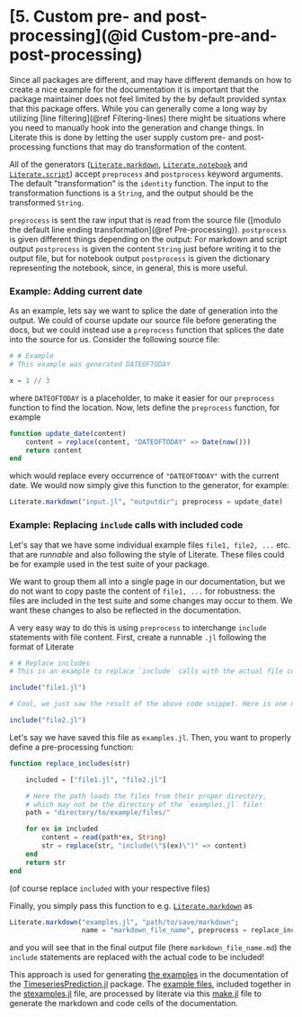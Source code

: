 # [**5.** Custom pre- and post-processing](@id Custom-pre-and-post-processing)

Since all packages are different, and may have different demands on how
to create a nice example for the documentation it is important that
the package maintainer does not feel limited by the by default provided syntax
that this package offers. While you can generally come a long way by utilizing
[line filtering](@ref Filtering-lines) there might be situations where you need
to manually hook into the generation and change things. In Literate this
is done by letting the user supply custom pre- and post-processing functions
that may do transformation of the content.

All of the generators ([`Literate.markdown`](@ref), [`Literate.notebook`](@ref)
and [`Literate.script`](@ref)) accept `preprocess` and `postprocess` keyword
arguments. The default "transformation" is the `identity` function. The input
to the transformation functions is a `String`, and the output should be the
transformed `String`.

`preprocess` is sent the raw input that is read from the source file ([modulo the
default line ending transformation](@ref Pre-processing)). `postprocess` is given
different things depending on the output: For markdown and script output `postprocess`
is given the content `String` just before writing it to the output file, but for
notebook output `postprocess` is given the dictionary representing the notebook,
since, in general, this is more useful.

### Example: Adding current date
As an example, lets say we want to splice the date of generation into the output.
We could of course update our source file before generating the docs, but we could
instead use a `preprocess` function that splices the date into the source for us.
Consider the following source file:
```julia
# # Example
# This example was generated DATEOFTODAY

x = 1 // 3
```
where `DATEOFTODAY` is a placeholder, to make it easier for our `preprocess` function
to find the location. Now, lets define the `preprocess` function, for example
```julia
function update_date(content)
    content = replace(content, "DATEOFTODAY" => Date(now()))
    return content
end
```
which would replace every occurrence of `"DATEOFTODAY"` with the current date. We would
now simply give this function to the generator, for example:
```julia
Literate.markdown("input.jl", "outputdir"; preprocess = update_date)
```

### Example: Replacing `include` calls with included code
Let's say that we have some individual example files `file1, file2, ...` etc.
that are _runnable_ and also following the style of Literate. These files could be for example used in the test suite of your package.

We want to group them all into a single page in our documentation, but we
do not want to copy paste the content of `file1, ...` for robustness: the files are included in the test suite and some changes may occur to them. We want these changes to also be reflected in the documentation.

A very easy way to do this is using `preprocess` to interchange `include` statements with file content. First, create a runnable `.jl` following the format of Literate
```julia
# # Replace includes
# This is an example to replace `include` calls with the actual file content.

include("file1.jl")

# Cool, we just saw the result of the above code snippet. Here is one more:

include("file2.jl")
```

Let's say we have saved this file as `examples.jl`.
Then, you want to properly define a pre-processing function:

```julia
function replace_includes(str)

    included = ["file1.jl", "file2.jl"]

    # Here the path loads the files from their proper directory,
    # which may not be the directory of the `examples.jl` file!
    path = "directory/to/example/files/"

    for ex in included
        content = read(path*ex, String)
        str = replace(str, "include(\"$(ex)\")" => content)
    end
    return str
end
```
(of course replace `included` with your respective files)

Finally, you simply pass this function to e.g. [`Literate.markdown`](@ref) as
```julia
Literate.markdown("examples.jl", "path/to/save/markdown";
                  name = "markdown_file_name", preprocess = replace_includes)
```
and you will see that in the final output file (here `markdown_file_name.md`) the `include`
statements are replaced with the actual code to be included!

This approach is used for generating [the examples](https://juliadynamics.github.io/TimeseriesPrediction.jl/latest/stexamples/)
in the documentation of the [TimeseriesPrediction.jl](https://github.com/JuliaDynamics/TimeseriesPrediction.jl) package.
The 
[example files](https://github.com/JuliaDynamics/TimeseriesPrediction.jl/tree/dcb080376a7861716147c04e45c473f55bb9a078/examples),
included together in the 
[stexamples.jl](https://github.com/JuliaDynamics/TimeseriesPrediction.jl/blob/dcb080376a7861716147c04e45c473f55bb9a078/docs/src/stexamples.jl) file,
are processed by literate via this
[make.jl](https://github.com/JuliaDynamics/TimeseriesPrediction.jl/blob/dcb080376a7861716147c04e45c473f55bb9a078/docs/make.jl) 
file to generate the markdown and code cells of the documentation.





